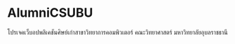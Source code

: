 # AlumniCSUBU
โปรเจคเว็บอปพลิเคชันศิษย์เก่าสาขาวิทยาการคอมพิวเตอร์ คณะวิทยาศาสตร์ มหาวิทยาลัยอุบลราชธานี
